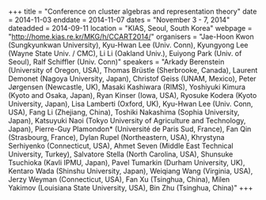 +++
title = "Conference on cluster algebras and representation theory"
date = 2014-11-03
enddate = 2014-11-07
dates = "November 3 - 7, 2014"
dateadded = 2014-09-11
location = "KIAS, Seoul, South Korea"
webpage = "http://home.kias.re.kr/MKG/h/CCART2014/"
organisers = "Jae-Hoon Kwon (Sungkyunkwan University), Kyu-Hwan Lee (Univ. Conn), Kyungyong Lee (Wayne State Univ. / CMC), Li Li (Oakland Univ.), Euiyong Park (Univ. of Seoul), Ralf Schiffler (Univ. Conn)"
speakers = "Arkady Berenstein (University of Oregon, USA), Thomas Brüstle (Sherbrooke, Canada), Laurent Demonet (Nagoya University, Japan), Christof Geiss (UNAM, Mexico), Peter Jørgensen (Newcastle, UK), Masaki Kashiwara (RIMS), Yoshiyuki Kimura (Kyoto and Osaka, Japan), Ryan Kinser (Iowa, USA), Ryosuke Kodera (Kyoto University, Japan), Lisa Lamberti (Oxford, UK), Kyu-Hwan Lee (Univ. Conn, USA), Fang Li (Zhejiang, China), Toshiki Nakashima (Sophia University, Japan), Katsuyuki Naoi (Tokyo University of Agriculture and Technology, Japan), Pierre-Guy Plamondon* (Université de Paris Sud, France), Fan Qin (Strasbourg, France), Dylan Rupel (Northeastern, USA), Khrystyna Serhiyenko (Connecticut, USA), Ahmet Seven (Middle East Technical University, Turkey), Salvatore Stella (North Carolina, USA), Shunsuke Tsuchioka (Kavli IPMU, Japan), Pavel Tumarkin (Durham University, UK), Kentaro Wada (Shinshu University, Japan), Weiqiang Wang (Virginia, USA), Jerzy Weyman (Connecticut, USA), Fan Xu (Tsinghua, China), Milen Yakimov (Louisiana State University, USA), Bin Zhu (Tsinghua, China)"
+++
